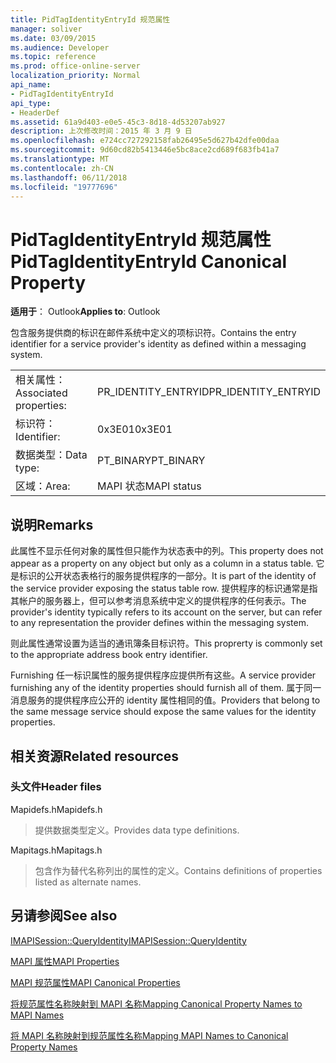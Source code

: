 ```yaml
---
title: PidTagIdentityEntryId 规范属性
manager: soliver
ms.date: 03/09/2015
ms.audience: Developer
ms.topic: reference
ms.prod: office-online-server
localization_priority: Normal
api_name:
- PidTagIdentityEntryId
api_type:
- HeaderDef
ms.assetid: 61a9d403-e0e5-45c3-8d18-4d53207ab927
description: 上次修改时间：2015 年 3 月 9 日
ms.openlocfilehash: e724cc727292158fab26495e5d627b42dfe00daa
ms.sourcegitcommit: 9d60cd82b5413446e5bc8ace2cd689f683fb41a7
ms.translationtype: MT
ms.contentlocale: zh-CN
ms.lasthandoff: 06/11/2018
ms.locfileid: "19777696"
---
```

# <a name="pidtagidentityentryid-canonical-property"></a><span data-ttu-id="08c18-103">PidTagIdentityEntryId 规范属性</span><span class="sxs-lookup"><span data-stu-id="08c18-103">PidTagIdentityEntryId Canonical Property</span></span>

  
  
<span data-ttu-id="08c18-104">**适用于**： Outlook</span><span class="sxs-lookup"><span data-stu-id="08c18-104">**Applies to**: Outlook</span></span> 
  
<span data-ttu-id="08c18-105">包含服务提供商的标识在邮件系统中定义的项标识符。</span><span class="sxs-lookup"><span data-stu-id="08c18-105">Contains the entry identifier for a service provider's identity as defined within a messaging system.</span></span> 
  
|||
|:-----|:-----|
|<span data-ttu-id="08c18-106">相关属性：</span><span class="sxs-lookup"><span data-stu-id="08c18-106">Associated properties:</span></span>  <br/> |<span data-ttu-id="08c18-107">PR_IDENTITY_ENTRYID</span><span class="sxs-lookup"><span data-stu-id="08c18-107">PR_IDENTITY_ENTRYID</span></span>  <br/> |
|<span data-ttu-id="08c18-108">标识符：</span><span class="sxs-lookup"><span data-stu-id="08c18-108">Identifier:</span></span>  <br/> |<span data-ttu-id="08c18-109">0x3E01</span><span class="sxs-lookup"><span data-stu-id="08c18-109">0x3E01</span></span>  <br/> |
|<span data-ttu-id="08c18-110">数据类型：</span><span class="sxs-lookup"><span data-stu-id="08c18-110">Data type:</span></span>  <br/> |<span data-ttu-id="08c18-111">PT_BINARY</span><span class="sxs-lookup"><span data-stu-id="08c18-111">PT_BINARY</span></span>  <br/> |
|<span data-ttu-id="08c18-112">区域：</span><span class="sxs-lookup"><span data-stu-id="08c18-112">Area:</span></span>  <br/> |<span data-ttu-id="08c18-113">MAPI 状态</span><span class="sxs-lookup"><span data-stu-id="08c18-113">MAPI status</span></span>  <br/> |
   
## <a name="remarks"></a><span data-ttu-id="08c18-114">说明</span><span class="sxs-lookup"><span data-stu-id="08c18-114">Remarks</span></span>

<span data-ttu-id="08c18-115">此属性不显示任何对象的属性但只能作为状态表中的列。</span><span class="sxs-lookup"><span data-stu-id="08c18-115">This property does not appear as a property on any object but only as a column in a status table.</span></span> <span data-ttu-id="08c18-116">它是标识的公开状态表格行的服务提供程序的一部分。</span><span class="sxs-lookup"><span data-stu-id="08c18-116">It is part of the identity of the service provider exposing the status table row.</span></span> <span data-ttu-id="08c18-117">提供程序的标识通常是指其帐户的服务器上，但可以参考消息系统中定义的提供程序的任何表示。</span><span class="sxs-lookup"><span data-stu-id="08c18-117">The provider's identity typically refers to its account on the server, but can refer to any representation the provider defines within the messaging system.</span></span> 
  
<span data-ttu-id="08c18-118">则此属性通常设置为适当的通讯簿条目标识符。</span><span class="sxs-lookup"><span data-stu-id="08c18-118">This proprerty is commonly set to the appropriate address book entry identifier.</span></span> 
  
<span data-ttu-id="08c18-119">Furnishing 任一标识属性的服务提供程序应提供所有这些。</span><span class="sxs-lookup"><span data-stu-id="08c18-119">A service provider furnishing any of the identity properties should furnish all of them.</span></span> <span data-ttu-id="08c18-120">属于同一消息服务的提供程序应公开的 identity 属性相同的值。</span><span class="sxs-lookup"><span data-stu-id="08c18-120">Providers that belong to the same message service should expose the same values for the identity properties.</span></span> 
  
## <a name="related-resources"></a><span data-ttu-id="08c18-121">相关资源</span><span class="sxs-lookup"><span data-stu-id="08c18-121">Related resources</span></span>

### <a name="header-files"></a><span data-ttu-id="08c18-122">头文件</span><span class="sxs-lookup"><span data-stu-id="08c18-122">Header files</span></span>

<span data-ttu-id="08c18-123">Mapidefs.h</span><span class="sxs-lookup"><span data-stu-id="08c18-123">Mapidefs.h</span></span>
  
> <span data-ttu-id="08c18-124">提供数据类型定义。</span><span class="sxs-lookup"><span data-stu-id="08c18-124">Provides data type definitions.</span></span>
    
<span data-ttu-id="08c18-125">Mapitags.h</span><span class="sxs-lookup"><span data-stu-id="08c18-125">Mapitags.h</span></span>
  
> <span data-ttu-id="08c18-126">包含作为替代名称列出的属性的定义。</span><span class="sxs-lookup"><span data-stu-id="08c18-126">Contains definitions of properties listed as alternate names.</span></span>
    
## <a name="see-also"></a><span data-ttu-id="08c18-127">另请参阅</span><span class="sxs-lookup"><span data-stu-id="08c18-127">See also</span></span>



[<span data-ttu-id="08c18-128">IMAPISession::QueryIdentity</span><span class="sxs-lookup"><span data-stu-id="08c18-128">IMAPISession::QueryIdentity</span></span>](imapisession-queryidentity.md)


[<span data-ttu-id="08c18-129">MAPI 属性</span><span class="sxs-lookup"><span data-stu-id="08c18-129">MAPI Properties</span></span>](mapi-properties.md)
  
[<span data-ttu-id="08c18-130">MAPI 规范属性</span><span class="sxs-lookup"><span data-stu-id="08c18-130">MAPI Canonical Properties</span></span>](mapi-canonical-properties.md)
  
[<span data-ttu-id="08c18-131">将规范属性名称映射到 MAPI 名称</span><span class="sxs-lookup"><span data-stu-id="08c18-131">Mapping Canonical Property Names to MAPI Names</span></span>](mapping-canonical-property-names-to-mapi-names.md)
  
[<span data-ttu-id="08c18-132">将 MAPI 名称映射到规范属性名称</span><span class="sxs-lookup"><span data-stu-id="08c18-132">Mapping MAPI Names to Canonical Property Names</span></span>](mapping-mapi-names-to-canonical-property-names.md)


